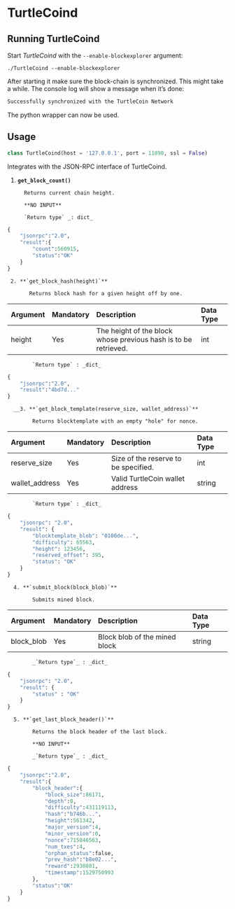 # TurtleCoind

## Running TurtleCoind

Start _TurtleCoind_ with the `--enable-blockexplorer` argument:

```
./TurtleCoind --enable-blockexplorer
```

After starting it make sure the block-chain is synchronized. This might take a while. The console log will show a message when it’s done:

```bash
Successfully synchronized with the TurtleCoin Network
```

The python wrapper can now be used.

## Usage

```python
class TurtleCoind(host = '127.0.0.1', port = 11898, ssl = False)
```

Integrates with the JSON-RPC interface of TurtleCoind.

1. **`get_block_count()`**

         Returns current chain height.

         **NO INPUT**

         `Return type` _: dict_

```python
{
    "jsonrpc":"2.0",
    "result":{
        "count":560915,
        "status":"OK"
    }
}
```

     2. **`get_block_hash(height)`**

           Returns block hash for a given height off by one.

| Argument | Mandatory | Description | Data Type |
| :--- | :--- | :--- | :--- |
| height | Yes | The height of the block whose previous hash is to be retrieved. | int |

            `Return type` : _dict_

```python
{
    "jsonrpc":"2.0",
    "result":"4bd7d..."
}
```

      __3. **`get_block_template(reserve_size, wallet_address)`**

            Returns blocktemplate with an empty "hole" for nonce.

| Argument | Mandatory | Description | Data Type |
| :--- | :--- | :--- | :--- |
| reserve\_size | Yes | Size of the reserve to be specified. | int |
| wallet\_address | Yes | Valid TurtleCoin wallet address | string |

            `Return type` : _dict_

```python
{
    "jsonrpc": "2.0",
    "result": {
        "blocktemplate_blob": "0100de...",
        "difficulty": 65563,
        "height": 123456,
        "reserved_offset": 395,
        "status": "OK"
    }
}
```

      4. **`submit_block(block_blob)`** 

            Submits mined block.

| Argument | Mandatory | Description | Data Type |
| :--- | :--- | :--- | :--- |
| block\_blob | Yes | Block blob of the mined block | string  |

            _`Return type`_ : _dict_

```python
{
    "jsonrpc": "2.0",
    "result": {
        "status" : "OK"
    }
} 
```

      5. **`get_last_block_header()`** 

            Returns the block header of the last block.

            **NO INPUT**

            _`Return type`_ : _dict_

```python
{
    "jsonrpc":"2.0",
    "result":{
        "block_header":{
            "block_size":86171,
            "depth":0,
            "difficulty":431119113,
            "hash":"b746b...",
            "height":561342,
            "major_version":4,
            "minor_version":0,
            "nonce":715846563,
            "num_txes":4,
            "orphan_status":false,
            "prev_hash":"b8e02...",
            "reward":2930801,
            "timestamp":1529750993
        },
        "status":"OK"
    }
}
```

